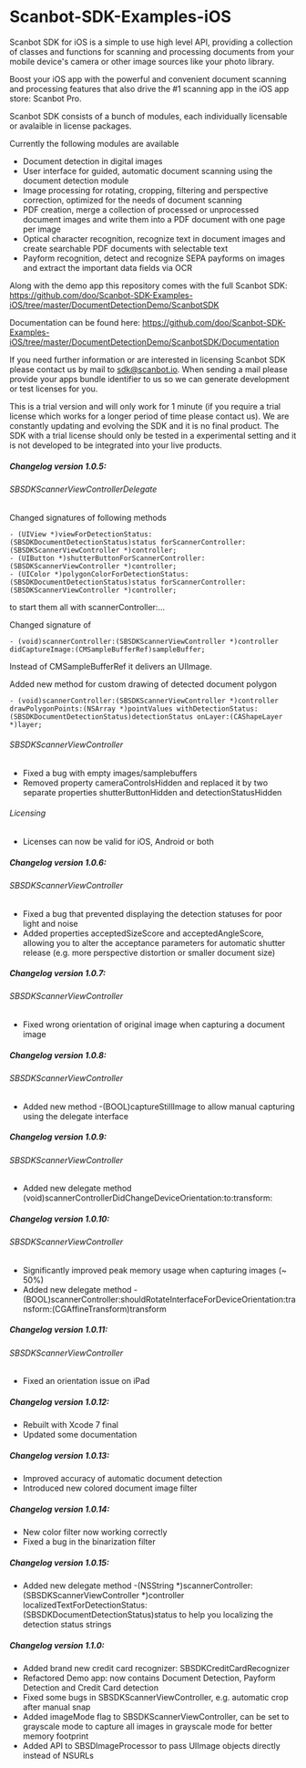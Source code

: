 # Scanbot-SDK-Examples-iOS

Scanbot SDK for iOS is a simple to use high level API, providing a collection of classes and functions 
for scanning and processing documents from your mobile device's camera or other image sources like your photo library.

Boost your iOS app with the powerful and convenient document scanning and processing features that also drive the #1
scanning app in the iOS app store: Scanbot Pro.

Scanbot SDK consists of a bunch of modules, each individually licensable or avalaible in license packages.

Currently the following modules are available
- Document detection in digital images
- User interface for guided, automatic document scanning using the document detection module
- Image processing for rotating, cropping, filtering and perspective correction, optimized for the needs of document 
scanning
- PDF creation, merge a collection of processed or unprocessed document images and write them into a PDF document with 
one page per image
- Optical character recognition, recognize text in document images and create searchable PDF documents with 
selectable text
- Payform recognition, detect and recognize SEPA payforms on images and extract the important data fields via OCR

Along with the demo app this repository comes with the full Scanbot SDK:
https://github.com/doo/Scanbot-SDK-Examples-iOS/tree/master/DocumentDetectionDemo/ScanbotSDK

Documentation can be found here:
https://github.com/doo/Scanbot-SDK-Examples-iOS/tree/master/DocumentDetectionDemo/ScanbotSDK/Documentation

If you need further information or are interested in licensing Scanbot SDK please contact us 
by mail to sdk@scanbot.io. When sending a mail please provide your apps bundle identifier to us so we can
generate development or test licenses for you.

This is a trial version and will only work for 1 minute (if you require a trial license which works for a longer period of time please contact us).
We are constantly updating and evolving the SDK and it is no final product.
The SDK with a trial license should only be tested in a experimental setting and it is not developed to be integrated into your live products.


##### Changelog version 1.0.5:

###### SBSDKScannerViewControllerDelegate
Changed signatures of following methods
```
- (UIView *)viewForDetectionStatus:(SBSDKDocumentDetectionStatus)status forScannerController:(SBSDKScannerViewController *)controller;
- (UIButton *)shutterButtonForScannerController:(SBSDKScannerViewController *)controller;
- (UIColor *)polygonColorForDetectionStatus:(SBSDKDocumentDetectionStatus)status forScannerController:(SBSDKScannerViewController *)controller;
```
to start them all with scannerController:...


Changed signature of 
```
- (void)scannerController:(SBSDKScannerViewController *)controller didCaptureImage:(CMSampleBufferRef)sampleBuffer;
```
Instead of CMSampleBufferRef it delivers an UIImage.


Added new method for custom drawing of detected document polygon
```
- (void)scannerController:(SBSDKScannerViewController *)controller drawPolygonPoints:(NSArray *)pointValues withDetectionStatus:(SBSDKDocumentDetectionStatus)detectionStatus onLayer:(CAShapeLayer *)layer;
```


###### SBSDKScannerViewController
- Fixed a bug with empty images/samplebuffers
- Removed property cameraControlsHidden and replaced it by two separate properties shutterButtonHidden and detectionStatusHidden

###### Licensing
- Licenses can now be valid for iOS, Android or both




##### Changelog version 1.0.6:

###### SBSDKScannerViewController
- Fixed a bug that prevented displaying the detection statuses for poor light and noise
- Added properties acceptedSizeScore and acceptedAngleScore, allowing you to alter the acceptance parameters for automatic shutter release (e.g. more perspective distortion or smaller document size)



##### Changelog version 1.0.7:

###### SBSDKScannerViewController
- Fixed wrong orientation of original image when capturing a document image



##### Changelog version 1.0.8:

###### SBSDKScannerViewController
- Added new method -(BOOL)captureStillImage to allow manual capturing using the delegate interface



##### Changelog version 1.0.9:

###### SBSDKScannerViewController
- Added new delegate method (void)scannerControllerDidChangeDeviceOrientation:to:transform:



##### Changelog version 1.0.10:

###### SBSDKScannerViewController
- Significantly improved peak memory usage when capturing images (~ 50%)
- Added new delegate method - (BOOL)scannerController:shouldRotateInterfaceForDeviceOrientation:transform:(CGAffineTransform)transform



##### Changelog version 1.0.11:

###### SBSDKScannerViewController
- Fixed an orientation issue on iPad



##### Changelog version 1.0.12:

- Rebuilt with Xcode 7 final
- Updated some documentation



##### Changelog version 1.0.13:

- Improved accuracy of automatic document detection
- Introduced new colored document image filter



##### Changelog version 1.0.14:

- New color filter now working correctly
- Fixed a bug in the binarization filter



##### Changelog version 1.0.15:

- Added new delegate method  -(NSString *)scannerController:(SBSDKScannerViewController *)controller localizedTextForDetectionStatus:(SBSDKDocumentDetectionStatus)status to help you localizing the detection status strings


##### Changelog version 1.1.0:

- Added brand new credit card recognizer: SBSDKCreditCardRecognizer
- Refactored Demo app: now contains Document Detection, Payform Detection and Credit Card detection
- Fixed some bugs in SBSDKScannerViewController, e.g. automatic crop after manual snap
- Added imageMode flag to SBSDKScannerViewController, can be set to grayscale mode to capture all images in grayscale mode for better memory footprint
- Added API to SBSDImageProcessor to pass UIImage objects directly instead of NSURLs
